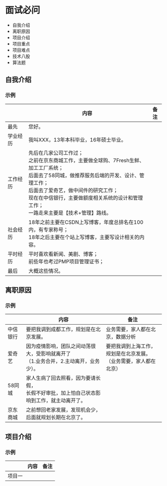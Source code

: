 # 面试必问

- 自我介绍
- 离职原因
- 项目介绍
- 项目重点
- 项目难点
- 技术八股
- 算法题

## 自我介绍

### 示例

|      | 内容                                                                                                                                                             | 备注 |
|------|----------------------------------------------------------------------------------------------------------------------------------------------------------------|----|
| 最先   | 您好。                                                                                                                                                            |    |
| 学业经历 | 我叫XXX，13年本科毕业，16年硕士毕业。                                                                                                                                         |    |
| 工作经历 | 先后在几家公司工作过；<br/>之前在京东商城工作，主要做全球购、7Fresh生鲜、加工工厂系统；<br/>后面去了58同城，做推荐服务后端的开发、设计、管理工作；<br/>后面去了爱奇艺，做中间件的研究工作；<br/>现在在中信银行，主要做额度相关系统的设计和管理工作；<br/>一路走来主要是【技术+管理】路线。 |    |
| 社会经历 | 18年之前主要在CSDN上写博客，年度总排名在100内，有专家称号；<br/>18年之后主要在个站上写博客，主要写设计相关的内容。                                                                                              |    |
| 平时经历 | 平时喜欢看新闻、美剧、博客；<br/>前些年也考过PMP项目管理证书；                                                                                                                            |    |
| 最后   | 大概这些情况。                                                                                                                                                        |    |

## 离职原因

### 示例

|      | 内容                                                | 备注                                    |
|------|---------------------------------------------------|---------------------------------------|
| 中信银行 | 要把我调到成都工作，规划是在北京发展。<br/>                          | 业务需要，家人都在北京，数据分析                      |
| 爱奇艺  | 因为疫情影响，团队之间动荡很大，受影响就离开了<br/>（1.业务合并，2.主动离开，业务少）。  | 要把我调到上海工作，规划是在北京发展。<br/>（业务需要，家人都在北京） |
| 58同城 | 家人生病了回去照看，因为要请长假，<br/>长假不好审批，加上怕自己状态影响到工作，就主动离开了。 |                                       |
| 京东商城 | 之前想回老家发展，发现机会少，后面就规划长期在北京了。                       |                                       |

## 项目介绍

### 示例

|     | 内容 | 备注 |
|-----|----|----|
| 项目一 |    |    |


